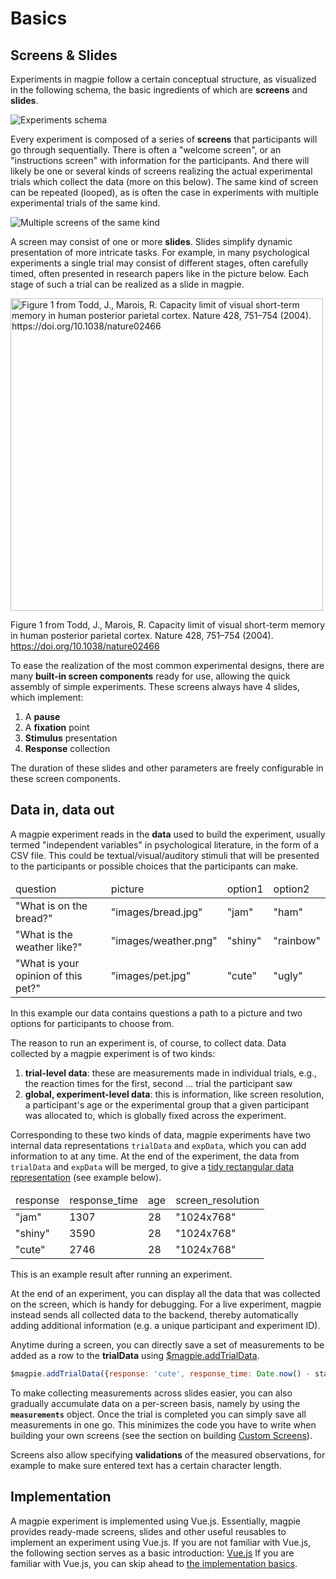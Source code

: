 # Basics

## Screens & Slides

Experiments in magpie follow a certain conceptual structure, as visualized in the following schema, the basic ingredients of which are **screens** and **slides**.

<img src="../../images/getting_started/experiments_schema.png" alt="Experiments schema" />

Every experiment is composed of a series of **screens** that participants will go through sequentially.
There is often a "welcome screen", or an "instructions screen" with information for the participants.
And there will likely be one or several kinds of screens realizing the actual experimental trials which collect the data (more on this below).
The same kind of screen can be repeated (looped), as is often the case in experiments with multiple experimental trials of the same kind.

<img src="../../images/getting_started/example_trial_screens.png" alt="Multiple screens of the same kind" />

A screen may consist of one or more **slides**. 
Slides simplify dynamic presentation of more intricate tasks.
For example, in many psychological experiments a single trial may consist of different stages, often carefully timed, often presented in research papers like in the picture below.
Each stage of such a trial can be realized as a slide in magpie.

<img width="500" src="../../images/getting_started/Todd_and_marois.png" alt="Figure 1 from Todd, J., Marois, R. Capacity limit of visual short-term memory in human posterior parietal cortex. Nature 428, 751–754 (2004). https://doi.org/10.1038/nature02466">

Figure 1 from Todd, J., Marois, R. Capacity limit of visual short-term memory in human posterior parietal cortex. Nature 428, 751–754 (2004). <https://doi.org/10.1038/nature02466>

To ease the realization of the most common experimental designs, there are many **built-in screen components** ready for use, allowing the quick assembly of simple experiments. 
These screens always have 4 slides, which implement:

1. A **pause**
2. A **fixation** point
3. **Stimulus** presentation
4. **Response** collection

The duration of these slides and other parameters are freely configurable in these screen components.

## Data in, data out

A magpie experiment reads in the **data** used to build the experiment, usually termed "independent variables" in psychological literature, in the form of a CSV file.
This could be textual/visual/auditory stimuli that will be presented to the participants or possible choices that the participants can make.

<table>
<thead>
<td>question<td>picture<td>option1<td>option2
</thead>
<tr>
<td>"What is on the bread?"<td>"images/bread.jpg"<td>"jam"<td>"ham"
</tr>
<tr>
<td>"What is the weather like?"<td>"images/weather.png"<td>"shiny"<td>"rainbow"
</tr>
<tr>
<td>"What is your opinion of this pet?"<td>"images/pet.jpg"<td>"cute"<td>"ugly"
</tr>
</table>

In this example our data contains questions a path to a picture and two options for participants to choose from.


The reason to run an experiment is, of course, to collect data.
Data collected by a magpie experiment is of two kinds: 

1. **trial-level data**: these are measurements made in individual trials, e.g., the reaction times for the first, second ... trial the participant saw
2. **global, experiment-level data**: this is information, like screen resolution, a participant's age or the experimental group that a given participant was allocated to, which is globally fixed across the experiment.

Corresponding to these two kinds of data, magpie experiments have two internal data representations `trialData` and `expData`, which you can add information to at any time. 
At the end of the experiment, the data from `trialData` and `expData` will be merged, to give a [tidy rectangular data representation](https://r4ds.had.co.nz/tidy-data.html) (see example below).


<table>
<thead>
<td>response<td>response_time<td>age<td>screen_resolution
</thead>
<tr>
<td>"jam"<td>1307<td>28<td>"1024x768"
</tr>
<tr>
<td>"shiny"<td>3590<td>28<td>"1024x768"
</tr>
<tr>
<td>"cute"<td>2746<td>28<td>"1024x768"
</tr>
</table>
This is an example result after running an experiment.

At the end of an experiment, you can display all the data that was collected on the screen, which is handy for debugging.
For a live experiment, magpie instead sends all collected data to the backend, thereby automatically adding additional information (e.g. a unique participant and experiment ID).

Anytime during a screen, you can directly save a set of measurements to be added as a row to the **trialData** using [$magpie.addTrialData](https://magpie-reference.app/#Magpie+addTrialData).

```js
$magpie.addTrialData({response: 'cute', response_time: Date.now() - start_time})
```

To make collecting measurements across slides easier, you can also gradually accumulate data on a per-screen basis, namely
by using the **`measurements`** object. 
Once the trial is completed you can simply save all measurements in one go. This minimizes the code you have to write when
building your own screens (see the section on building [Custom Screens](/01_designing_experiments/01_custom_screens)).

Screens also allow specifying **validations** of the measured observations, for example to make sure entered text has a certain character length.

## Implementation

A magpie experiment is implemented using Vue.js.
Essentially, magpie provides ready-made screens, slides and other useful reusables to implement an experiment using Vue.js.
If you are not familiar with Vue.js, the following section serves as a basic introduction: [Vue.js](00_getting_started/03_vue_js)
If you are familiar with Vue.js, you can skip ahead to [the implementation basics](00_getting_started/04_implementation_basics).

